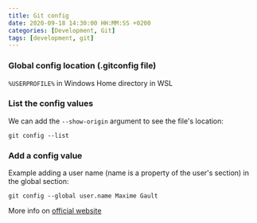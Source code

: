 ```yaml
---
title: Git config
date: 2020-09-18 14:30:00 HH:MM:SS +0200
categories: [Development, Git]
tags: [development, git]
---
```


### Global config location (.gitconfig file)
`%USERPROFILE%` in Windows
Home directory in WSL

### List the config values
We can add the `--show-origin` argument to see the file's location:
```shell
git config --list
```
### Add a config value
Example adding a user name (name is a property of the user's section) in the global section:
```shell
git config --global user.name Maxime Gault
```

More info on [official website](https://git-scm.com/book/en/v2/Customizing-Git-Git-Configuration)